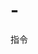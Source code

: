 # -
指令
<assembly xmlns="urn:schemas-microsoft-com:asm.v1" manifestVersion="1.0">
  <assemblyIdentity
  	type="win32"
    name="DelphiApplication"
    version="1.0.0.0" 
  	processorArchitecture="*"/>
  <dependency>
    <dependentAssembly>
      <assemblyIdentity
        type="win32"
        name="Microsoft.Windows.Common-Controls"
        version="6.0.0.0"
        publicKeyToken="6595b64144ccf1df"
        language="*"
        processorArchitecture="*"/>
    </dependentAssembly>
  </dependency>
</assembly>

